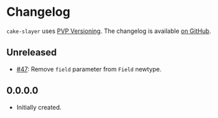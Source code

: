 # Changelog

`cake-slayer` uses [PVP Versioning][1].
The changelog is available [on GitHub][2].

## Unreleased
* [#47](https://github.com/Holmusk/cake-slayer/issues/47):
  Remove `field` parameter from `Field` newtype.

## 0.0.0.0

* Initially created.

[1]: https://pvp.haskell.org
[2]: https://github.com/Holmusk/cake-slayer/releases
